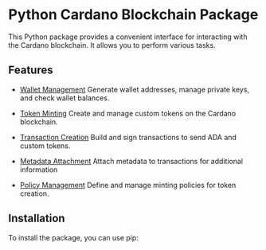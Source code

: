 # Python Cardano Blockchain Package

This Python package provides a convenient interface for interacting with the Cardano blockchain. It allows you to perform various tasks.

## Features

 - [Wallet Management](https://awesomeopensource.com/project/elangosundar/awesome-README-templates)
     Generate wallet addresses, manage private keys, and check wallet balances.
 - [Token Minting](https://github.com/matiassingers/awesome-readme)
        Create and manage custom tokens on the Cardano blockchain.
 - [Transaction Creation](https://bulldogjob.com/news/449-how-to-write-a-good-readme-for-your-github-project)
        Build and sign transactions to send ADA and custom tokens.
  - [Metadata Attachment](https://bulldogjob.com/news/449-how-to-write-a-good-readme-for-your-github-project)
            Attach metadata to transactions for additional information

- [Policy Management](https://bulldogjob.com/news/449-how-to-write-a-good-readme-for-your-github-project)
     Define and manage minting policies for token creation.


## Installation
To install the package, you can use pip:



